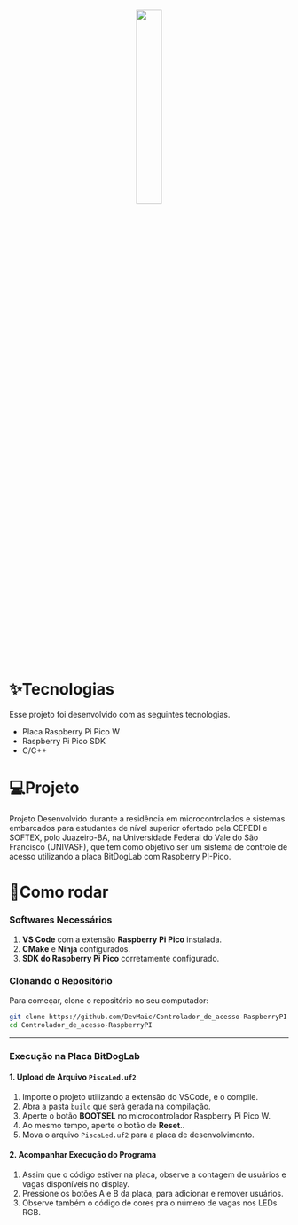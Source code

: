 <h1>
  <p align="center" width="100%">
    <img width="30%" src="https://softex.br/wp-content/uploads/2024/09/EmbarcaTech_logo_Azul-1030x428.png">
  </p>
</h1>

# ✨Tecnologias
Esse projeto foi desenvolvido com as seguintes tecnologias.
- Placa Raspberry Pi Pico W
- Raspberry Pi Pico SDK
- C/C++

# 💻Projeto
Projeto Desenvolvido durante a residência em microcontrolados e sistemas embarcados para estudantes de nível superior ofertado pela CEPEDI e SOFTEX, polo Juazeiro-BA, na Universidade Federal do Vale do São Francisco (UNIVASF), que tem como objetivo ser um sistema de controle de acesso utilizando a placa BitDogLab com Raspberry PI-Pico.

# 🚀Como rodar
### **Softwares Necessários**
1. **VS Code** com a extensão **Raspberry Pi Pico** instalada.
2. **CMake** e **Ninja** configurados.
3. **SDK do Raspberry Pi Pico** corretamente configurado.

### **Clonando o Repositório**
Para começar, clone o repositório no seu computador:
```bash
git clone https://github.com/DevMaic/Controlador_de_acesso-RaspberryPI
cd Controlador_de_acesso-RaspberryPI
```
---


### **Execução na Placa BitDogLab**
#### **1. Upload de Arquivo `PiscaLed.uf2`**
1. Importe o projeto utilizando a extensão do VSCode, e o compile.
2. Abra a pasta `build` que será gerada na compilação.
3. Aperte o botão **BOOTSEL** no microcontrolador Raspberry Pi Pico W.
4. Ao mesmo tempo, aperte o botão de **Reset**..
5. Mova o arquivo `PiscaLed.uf2` para a placa de desenvolvimento.
#### **2. Acompanhar Execução do Programa**
1. Assim que o código estiver na placa, observe a contagem de usuários e vagas disponíveis no display.
2. Pressione os botões A e B da placa, para adicionar e remover usuários.
3. Observe também o código de cores pra o número de vagas nos LEDs RGB.
   
